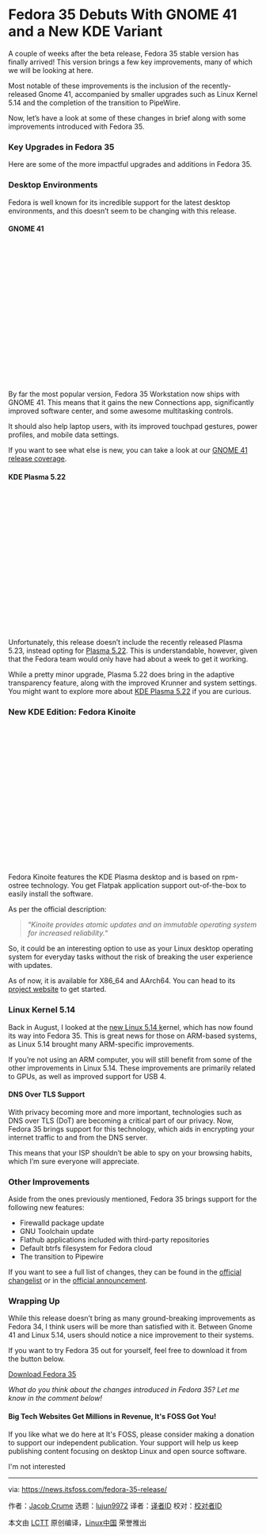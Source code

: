 [#]: subject: "Fedora 35 Debuts With GNOME 41 and a New KDE Variant"
[#]: via: "https://news.itsfoss.com/fedora-35-release/"
[#]: author: "Jacob Crume https://news.itsfoss.com/author/jacob/"
[#]: collector: "lujun9972"
[#]: translator: "wxy"
[#]: reviewer: " "
[#]: publisher: " "
[#]: url: " "

Fedora 35 Debuts With GNOME 41 and a New KDE Variant
======

A couple of weeks after the beta release, Fedora 35 stable version has finally arrived! This version brings a few key improvements, many of which we will be looking at here.

Most notable of these improvements is the inclusion of the recently-released Gnome 41, accompanied by smaller upgrades such as Linux Kernel 5.14 and the completion of the transition to PipeWire.

Now, let’s have a look at some of these changes in brief along with some improvements introduced with Fedora 35.

### Key Upgrades in Fedora 35

Here are some of the more impactful upgrades and additions in Fedora 35.

### Desktop Environments

Fedora is well known for its incredible support for the latest desktop environments, and this doesn’t seem to be changing with this release.

#### GNOME 41

![][1]

By far the most popular version, Fedora 35 Workstation now ships with GNOME 41. This means that it gains the new Connections app, significantly improved software center, and some awesome multitasking controls.

It should also help laptop users, with its improved touchpad gestures, power profiles, and mobile data settings.

If you want to see what else is new, you can take a look at our [GNOME 41 release coverage][2].

#### KDE Plasma 5.22

![][1]

Unfortunately, this release doesn’t include the recently released Plasma 5.23, instead opting for [Plasma 5.22][3]. This is understandable, however, given that the Fedora team would only have had about a week to get it working.

While a pretty minor upgrade, Plasma 5.22 does bring in the adaptive transparency feature, along with the improved Krunner and system settings. You might want to explore more about [KDE Plasma 5.22][3] if you are curious.

### New KDE Edition: Fedora Kinoite

![][1]

Fedora Kinoite features the KDE Plasma desktop and is based on rpm-ostree technology. You get Flatpak application support out-of-the-box to easily install the software.

As per the official description:

> “_Kinoite provides atomic updates and an immutable operating system for increased reliability._“

So, it could be an interesting option to use as your Linux desktop operating system for everyday tasks without the risk of breaking the user experience with updates.

As of now, it is available for X86_64 and AArch64. You can head to its [project website][4] to get started.

### Linux Kernel 5.14

Back in August, I looked at the [new Linux 5.14 k][5]ernel, which has now found its way into Fedora 35. This is great news for those on ARM-based systems, as Linux 5.14 brought many ARM-specific improvements.

If you’re not using an ARM computer, you will still benefit from some of the other improvements in Linux 5.14. These improvements are primarily related to GPUs, as well as improved support for USB 4.

#### DNS Over TLS Support

With privacy becoming more and more important, technologies such as DNS over TLS (DoT) are becoming a critical part of our privacy. Now, Fedora 35 brings support for this technology, which aids in encrypting your internet traffic to and from the DNS server.

This means that your ISP shouldn’t be able to spy on your browsing habits, which I’m sure everyone will appreciate.

### Other Improvements

Aside from the ones previously mentioned, Fedora 35 brings support for the following new features:

  * Firewalld package update
  * GNU Toolchain update
  * Flathub applications included with third-party repositories
  * Default btrfs filesystem for Fedora cloud
  * The transition to Pipewire



If you want to see a full list of changes, they can be found in the [official changelist][6] or in the [official announcement][7].

### Wrapping Up

While this release doesn’t bring as many ground-breaking improvements as Fedora 34, I think users will be more than satisfied with it. Between Gnome 41 and Linux 5.14, users should notice a nice improvement to their systems.

If you want to try Fedora 35 out for yourself, feel free to download it from the button below.

[Download Fedora 35][8]

_What do you think about the changes introduced in Fedora 35? Let me know in the comment below!_

#### Big Tech Websites Get Millions in Revenue, It's FOSS Got You!

If you like what we do here at It's FOSS, please consider making a donation to support our independent publication. Your support will help us keep publishing content focusing on desktop Linux and open source software.

I'm not interested

--------------------------------------------------------------------------------

via: https://news.itsfoss.com/fedora-35-release/

作者：[Jacob Crume][a]
选题：[lujun9972][b]
译者：[译者ID](https://github.com/译者ID)
校对：[校对者ID](https://github.com/校对者ID)

本文由 [LCTT](https://github.com/LCTT/TranslateProject) 原创编译，[Linux中国](https://linux.cn/) 荣誉推出

[a]: https://news.itsfoss.com/author/jacob/
[b]: https://github.com/lujun9972
[1]: data:image/svg+xml;base64,PHN2ZyBoZWlnaHQ9IjQzOSIgd2lkdGg9Ijc4MCIgeG1sbnM9Imh0dHA6Ly93d3cudzMub3JnLzIwMDAvc3ZnIiB2ZXJzaW9uPSIxLjEiLz4=
[2]: https://news.itsfoss.com/gnome-41-release/
[3]: https://news.itsfoss.com/kde-plasma-5-22-release/
[4]: https://kinoite.fedoraproject.org/
[5]: https://news.itsfoss.com/kernel-5-14-release/
[6]: https://fedoraproject.org/wiki/Releases/35/ChangeSet
[7]: https://fedoramagazine.org/announcing-fedora-35/
[8]: https://getfedora.org/
